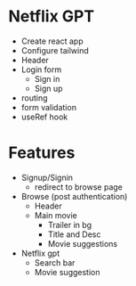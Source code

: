 # Netflix GPT

- Create react app
- Configure tailwind
- Header
- Login form
    - Sign in
    - Sign up
- routing
- form validation
- useRef hook

# Features
- Signup/Signin
    - redirect to browse page
- Browse (post authentication)
    - Header
    - Main movie
        - Trailer in bg
        - Title and Desc
        - Movie suggestions
- Netflix gpt
    - Search bar
    - Movie suggestion